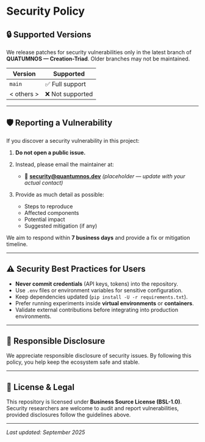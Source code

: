 # Security Policy

## 🔒 Supported Versions

We release patches for security vulnerabilities only in the latest branch of **QUATUMNOS — Creation-Triad**. Older branches may not be maintained.

| Version    | Supported       |
| ---------- | --------------- |
| `main`     | ✅ Full support  |
| < others > | ❌ Not supported |

---

## 🛡 Reporting a Vulnerability

If you discover a security vulnerability in this project:

1. **Do not open a public issue.**
2. Instead, please email the maintainer at:

   * 📧 **[security@quantumnos.dev](mailto:security@quantumnos.dev)** *(placeholder — update with your actual contact)*
3. Provide as much detail as possible:

   * Steps to reproduce
   * Affected components
   * Potential impact
   * Suggested mitigation (if any)

We aim to respond within **7 business days** and provide a fix or mitigation timeline.

---

## ⚠️ Security Best Practices for Users

* **Never commit credentials** (API keys, tokens) into the repository.
* Use `.env` files or environment variables for sensitive configuration.
* Keep dependencies updated (`pip install -U -r requirements.txt`).
* Prefer running experiments inside **virtual environments** or **containers**.
* Validate external contributions before integrating into production environments.

---

## 🔐 Responsible Disclosure

We appreciate responsible disclosure of security issues. By following this policy, you help keep the ecosystem safe and stable.

---

## 📜 License & Legal

This repository is licensed under **Business Source License (BSL-1.0)**. Security researchers are welcome to audit and report vulnerabilities, provided disclosures follow the guidelines above.

---

*Last updated: September 2025*
